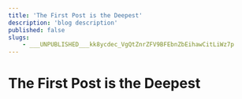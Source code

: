 ```yaml
---
title: 'The First Post is the Deepest'
description: 'blog description'
published: false
slugs:
    - ___UNPUBLISHED___kk8ycdec_VgQtZnrZFV9BFEbnZbEihawCitLiWz7p
---
```


# The First Post is the Deepest
